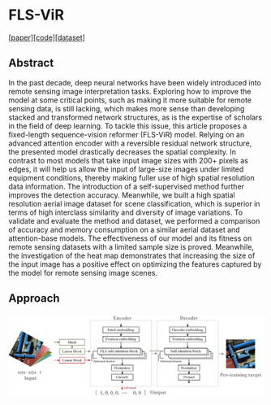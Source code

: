 # FLS-ViR
[[paper]](https://ieeexplore.ieee.org/abstract/document/10479472)[[code]](https://github.com/LinHe1995/FLS-ViR)[[dataset]](https://pan.baidu.com/s/1Tlinp4EPy8RGLSCFeL562Q)

## Abstract
In the past decade, deep neural networks have been widely introduced into remote sensing image interpretation tasks. Exploring how to improve the model at some critical points, such as making it more suitable for remote sensing data, is still lacking, which makes more sense than developing stacked and transformed network structures, as is the expertise of scholars in the field of deep learning. To tackle this issue, this article proposes a fixed-length sequence-vision reformer (FLS-ViR) model. Relying on an advanced attention encoder with a reversible residual network structure, the presented model drastically decreases the spatial complexity. In contrast to most models that take input image sizes with 200+ pixels as edges, it will help us allow the input of large-size images under limited equipment conditions, thereby making fuller use of high spatial resolution data information. The introduction of a self-supervised method further improves the detection accuracy. Meanwhile, we built a high spatial resolution aerial image dataset for scene classification, which is superior in terms of high interclass similarity and diversity of image variations. To validate and evaluate the method and dataset, we performed a comparison of accuracy and memory consumption on a similar aerial dataset and attention-base models. The effectiveness of our model and its fitness on remote sensing datasets with a limited sample size is proved. Meanwhile, the investigation of the heat map demonstrates that increasing the size of the input image has a positive effect on optimizing the features captured by the model for remote sensing image scenes.

## Approach
![structure](./structure.jpg)

